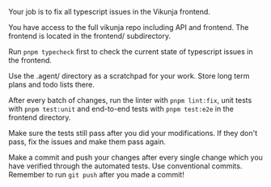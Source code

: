 Your job is to fix all typescript issues in the Vikunja frontend.

You have access to the full vikunja repo including API and frontend. The frontend is located in the frontend/ subdirectory.

Run `pnpm typecheck` first to check the current state of typescript issues in the frontend.

Use the .agent/ directory as a scratchpad for your work. Store long term plans and todo lists there.

After every batch of changes, run the linter with `pnpm lint:fix`, unit tests with `pnpm test:unit` and end-to-end tests with `pnpm test:e2e` in the frontend directory.

Make sure the tests still pass after you did your modifications. If they don't pass, fix the issues and make them pass again.

Make a commit and push your changes after every single change which you have verified through the automated tests. Use conventional commits.
Remember to run `git push` after you made a commit!


